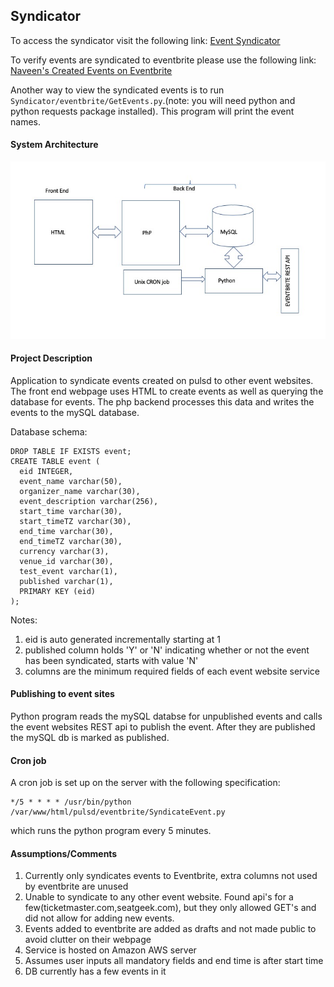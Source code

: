 ## Syndicator

To access the syndicator visit the following link:
<a href="http://ec2-18-236-89-7.us-west-2.compute.amazonaws.com/pulsd/" target="_blank">Event Syndicator</a>

To verify events are syndicated to eventbrite please use the following link:
<a href="https://www.eventbriteapi.com/v3/users/me/owned_events/?token=E2SYBS6O3VR3JNBYHV4Y" target="_blank">Naveen's Created Events on Eventbrite</a>

Another way to view the syndicated events is to run `Syndicator/eventbrite/GetEvents.py`.(note: you will need python and python requests package installed). This program will print the event names.

#### System Architecture

<p align="center">
  <img src="https://github.com/naveen16/Syndicator/blob/master/img/eventFigure.jpeg" title="hover text">
</p>

#### Project Description

Application to syndicate events created on pulsd to other event websites. The front end webpage uses HTML to create events as well as querying the database for events. The php backend processes this data and writes the events to the mySQL database. 

Database schema:
```
DROP TABLE IF EXISTS event;
CREATE TABLE event (
  eid INTEGER,
  event_name varchar(50),
  organizer_name varchar(30),
  event_description varchar(256),
  start_time varchar(30),
  start_timeTZ varchar(30),
  end_time varchar(30),
  end_timeTZ varchar(30),
  currency varchar(3),
  venue_id varchar(30),
  test_event varchar(1),
  published varchar(1),
  PRIMARY KEY (eid)
);
```
Notes:
1. eid is auto generated incrementally starting at 1
2. published column holds 'Y' or 'N' indicating whether or not the event has been syndicated, starts with value 'N'
3. columns are the minimum required fields of each event website service

#### Publishing to event sites

Python program reads the mySQL databse for unpublished events and calls the event websites REST api to publish the event. After they are published the mySQL db is marked as published.

#### Cron job
A cron job is set up on the server with the following specification:
```
*/5 * * * * /usr/bin/python /var/www/html/pulsd/eventbrite/SyndicateEvent.py
```
which runs the python program every 5 minutes.

#### Assumptions/Comments

1. Currently only syndicates events to Eventbrite, extra columns not used by eventbrite are unused
2. Unable to syndicate to any other event website. Found api's for a few(ticketmaster.com,seatgeek.com), but they only allowed GET's 
   and did not allow for adding new events.
3. Events added to eventbrite are added as drafts and not made public to avoid clutter on their webpage
4. Service is hosted on Amazon AWS server
5. Assumes user inputs all mandatory fields and end time is after start time
6. DB currently has a few events in it 

